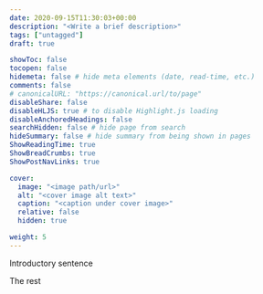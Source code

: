 ```yaml
---
date: 2020-09-15T11:30:03+00:00
description: "<Write a brief description>"
tags: ["untagged"]
draft: true

showToc: false
tocopen: false
hidemeta: false # hide meta elements (date, read-time, etc.)
comments: false
# canonicalURL: "https://canonical.url/to/page"
disableShare: false
disableHLJS: true # to disable Highlight.js loading
disableAnchoredHeadings: false
searchHidden: false # hide page from search
hideSummary: false # hide summary from being shown in pages
ShowReadingTime: true
ShowBreadCrumbs: true
ShowPostNavLinks: true

cover:
  image: "<image path/url>"
  alt: "<cover image alt text>"
  caption: "<caption under cover image>"
  relative: false
  hidden: true

weight: 5
---
```


Introductory sentence

<!--more-->

The rest
